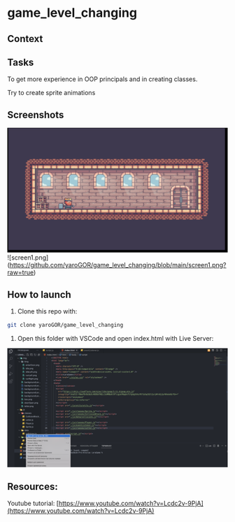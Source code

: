 # game_level_changing
## Context

## Tasks

To get  more experience in OOP principals and in creating classes. 

Try to create sprite animations

## Screenshots



![screen2.png](https://github.com/yaroGOR/game_level_changing/blob/main/screen2.png?raw=true![image](https://user-images.githubusercontent.com/36842297/216045289-a8eecfdd-608b-4784-9926-96b73ce9272b.png))
![screen1.png] (https://github.com/yaroGOR/game_level_changing/blob/main/screen1.png?raw=true)

## How to launch

1. Clone this repo with: 

```bash
git clone yaroGOR/game_level_changing
```

1. Open this folder with VSCode and open index.html with Live Server:

![install.png](https://github.com/yaroGOR/game_level_changing/blob/main/install.png?raw=true![image](https://user-images.githubusercontent.com/36842297/216044981-0dff0381-3b98-4d0c-bb8d-3fd5f4be20f2.png)
)

## Resources:

Youtube tutorial:   [https://www.youtube.com/watch?v=Lcdc2v-9PjA](https://www.youtube.com/watch?v=Lcdc2v-9PjA)
